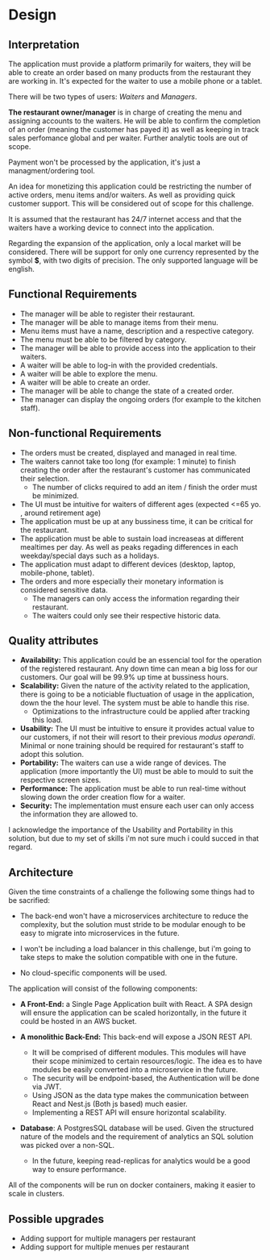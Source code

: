 # Design

## Interpretation

The application must provide a platform primarily for waiters, they will be able to create an order based on many products from the restaurant they are working in. It's expected for the waiter to use a mobile phone or a tablet.

There will be two types of users: *Waiters* and *Managers*.

**The restaurant owner/manager** is in charge of creating the menu and assigning accounts to the waiters. He will be able to confirm the completion of an order (meaning the customer has payed it) as well as keeping in track sales perfomance global and per waiter. Further analytic tools are out of scope.

Payment won't be processed by the application, it's just a managment/ordering tool.

An idea for monetizing this application could be restricting the number of active orders, menu items and/or waiters. As well as providing quick customer support. This will be considered out of scope for this challenge.

It is assumed that the restaurant has 24/7 internet access and that the waiters have a working device to connect into the application.

Regarding the expansion of the application, only a local market will be considered. There will be support for only one currency represented by the symbol **$**, with two digits of precision. The only supported language will be english. 

## Functional Requirements

* The manager will be able to register their restaurant.
* The manager will be able to manage items from their menu.
* Menu items must have a name, description and a respective category.
* The menu must be able to be filtered by category.
* The manager will be able to provide access into the application to their waiters.
* A waiter will be able to log-in with the provided credentials.
* A waiter will be able to explore the menu.
* A waiter will be able to create an order.
* The manager will be able to change the state of a created order.
* The manager can display the ongoing orders (for example to the kitchen staff).


## Non-functional Requirements

* The orders must be created, displayed and managed in real time.
* The waiters cannot take too long (for example: 1 minute) to finish creating the order after the restaurant's customer has communicated their selection.
    * The number of clicks required to add an item / finish the order must be minimized.
* The UI must be intuitive for waiters of different ages (expected <=65 yo. , around retirement age)
* The application must be up at any bussiness time, it can be critical for the restaurant.
* The application must be able to sustain load increaseas at different mealtimes per day. As well as peaks regading differences in each weekday/special days such as a holidays.
* The application must adapt to different devices (desktop, laptop, mobile-phone, tablet).
* The orders and more especially their monetary information is considered sensitive data.   
    * The managers can only access the information regarding their restaurant. 
    * The waiters could only see their respective historic data.

## Quality attributes

* **Availability:** This application could be an essencial tool for the operation of the registered restaurant. Any down time can mean a big loss for our customers. Our goal will be 99.9% up time at bussiness hours.
* **Scalability:** Given the nature of the activity related to the application, there is going to be a noticiable fluctuation of usage in the application, down the the hour level. The system must be able to handle this rise. 
    * Optimizations to the infrastructure could be applied after tracking this load.
* **Usability:** The UI must be intuitive to ensure it provides actual value to our customers, if not their will resort to their previous *modus operandi*. Minimal or none training should be required for restaurant's staff to adopt this solution. 
* **Portability:** The waiters can use a wide range of devices. The application (more importantly the UI) must be able to mould to suit the respective screen sizes.
* **Performance:** The application must be able to run real-time without slowing down the order creation flow for a waiter.
* **Security:** The implementation must ensure each user can only access the information they are allowed to.


I acknowledge the importance of the Usability and Portability in this solution, but due to my set of skills i'm not sure much i could succed in that regard.

## Architecture

Given the time constraints of a challenge the following some things had to be sacrified:

* The back-end won't have a microservices architecture to reduce the complexity, but the solution must stride to be modular enough to be easy to migrate into microservices in the future.
* I won't be including a load balancer in this challenge, but i'm going to take steps to make the solution compatible with one in the future.

* No cloud-specific components will be used.

The application will consist of the following components:

* **A Front-End:** a Single Page Application built with React. A SPA design will ensure the application can be scaled horizontally, in the future it could be hosted in an AWS bucket. 

* **A monolithic Back-End:** This back-end will expose a JSON REST API.
    * It will be comprised of different modules. This modules will have their scope minimized to certain resources/logic. The idea es to have modules be easily converted into a microservice in the future.
    * The security will be endpoint-based, the Authentication will be done via JWT.
    * Using JSON as the data type makes the communication between React and Nest.js (Both js based) much easier.
    * Implementing a REST API will ensure horizontal scalability.

* **Database**: A PostgresSQL database will be used. Given the structured nature of the models and the requirement of analytics an SQL solution was picked over a non-SQL.
    * In the future, keeping read-replicas for analytics would be a good way to ensure performance.

All of the components will be run on docker containers, making it easier to scale in clusters.


## Possible upgrades

* Adding support for multiple managers per restaurant
* Adding support for multiple menues per restaurant





